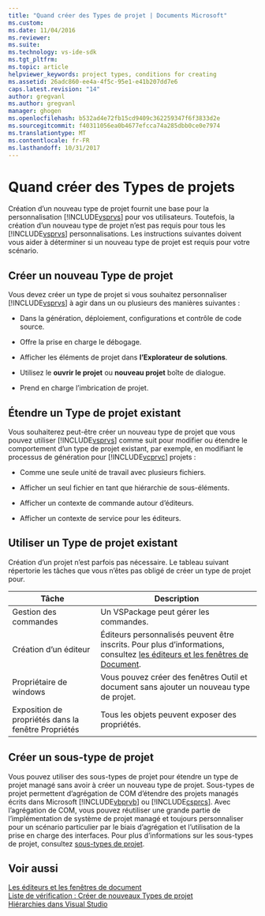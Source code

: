```yaml
---
title: "Quand créer des Types de projet | Documents Microsoft"
ms.custom: 
ms.date: 11/04/2016
ms.reviewer: 
ms.suite: 
ms.technology: vs-ide-sdk
ms.tgt_pltfrm: 
ms.topic: article
helpviewer_keywords: project types, conditions for creating
ms.assetid: 26adc860-ee4a-4f5c-95e1-e41b207dd7e6
caps.latest.revision: "14"
author: gregvanl
ms.author: gregvanl
manager: ghogen
ms.openlocfilehash: b532ad4e72fb15cd9409c362259347f6f3833d2e
ms.sourcegitcommit: f40311056ea0b4677efcca74a285dbb0ce0e7974
ms.translationtype: MT
ms.contentlocale: fr-FR
ms.lasthandoff: 10/31/2017
---
```

# <a name="when-to-create-project-types"></a>Quand créer des Types de projets
Création d’un nouveau type de projet fournit une base pour la personnalisation [!INCLUDE[vsprvs](../../code-quality/includes/vsprvs_md.md)] pour vos utilisateurs. Toutefois, la création d’un nouveau type de projet n’est pas requis pour tous les [!INCLUDE[vsprvs](../../code-quality/includes/vsprvs_md.md)] personnalisations. Les instructions suivantes doivent vous aider à déterminer si un nouveau type de projet est requis pour votre scénario.  
  
## <a name="create-a-new-project-type"></a>Créer un nouveau Type de projet  
 Vous devez créer un type de projet si vous souhaitez personnaliser [!INCLUDE[vsprvs](../../code-quality/includes/vsprvs_md.md)] à agir dans un ou plusieurs des manières suivantes :  
  
-   Dans la génération, déploiement, configurations et contrôle de code source.  
  
-   Offre la prise en charge le débogage.  
  
-   Afficher les éléments de projet dans **l’Explorateur de solutions**.  
  
-   Utilisez le **ouvrir le projet** ou **nouveau projet** boîte de dialogue.  
  
-   Prend en charge l’imbrication de projet.  
  
## <a name="extend-an-existing-project-type"></a>Étendre un Type de projet existant  
 Vous souhaiterez peut-être créer un nouveau type de projet que vous pouvez utiliser [!INCLUDE[vsprvs](../../code-quality/includes/vsprvs_md.md)] comme suit pour modifier ou étendre le comportement d’un type de projet existant, par exemple, en modifiant le processus de génération pour [!INCLUDE[vcprvc](../../code-quality/includes/vcprvc_md.md)] projets :  
  
-   Comme une seule unité de travail avec plusieurs fichiers.  
  
-   Afficher un seul fichier en tant que hiérarchie de sous-éléments.  
  
-   Afficher un contexte de commande autour d’éditeurs.  
  
-   Afficher un contexte de service pour les éditeurs.  
  
## <a name="use-an-existing-project-type"></a>Utiliser un Type de projet existant  
 Création d’un projet n’est parfois pas nécessaire. Le tableau suivant répertorie les tâches que vous n’êtes pas obligé de créer un type de projet pour.  
  
|Tâche|Description|  
|----------|-----------------|  
|Gestion des commandes|Un VSPackage peut gérer les commandes.|  
|Création d’un éditeur|Éditeurs personnalisés peuvent être inscrits. Pour plus d’informations, consultez [les éditeurs et les fenêtres de Document](http://msdn.microsoft.com/en-us/603625e1-62b6-413a-bc44-089346e166bc).|  
|Propriétaire de windows|Vous pouvez créer des fenêtres Outil et document sans ajouter un nouveau type de projet.|  
|Exposition de propriétés dans la fenêtre Propriétés|Tous les objets peuvent exposer des propriétés.|  
  
## <a name="create-a-project-subtype"></a>Créer un sous-type de projet  
 Vous pouvez utiliser des sous-types de projet pour étendre un type de projet managé sans avoir à créer un nouveau type de projet. Sous-types de projet permettent d’agrégation de COM d’étendre des projets managés écrits dans Microsoft [!INCLUDE[vbprvb](../../code-quality/includes/vbprvb_md.md)] ou [!INCLUDE[csprcs](../../data-tools/includes/csprcs_md.md)]. Avec l’agrégation de COM, vous pouvez réutiliser une grande partie de l’implémentation de système de projet managé et toujours personnaliser pour un scénario particulier par le biais d’agrégation et l’utilisation de la prise en charge des interfaces. Pour plus d’informations sur les sous-types de projet, consultez [sous-types de projet](../../extensibility/internals/project-subtypes.md).  
  
## <a name="see-also"></a>Voir aussi  
 [Les éditeurs et les fenêtres de document](http://msdn.microsoft.com/en-us/603625e1-62b6-413a-bc44-089346e166bc)   
 [Liste de vérification : Créer de nouveaux Types de projet](../../extensibility/internals/checklist-creating-new-project-types.md)   
 [Hiérarchies dans Visual Studio](../../extensibility/internals/hierarchies-in-visual-studio.md)